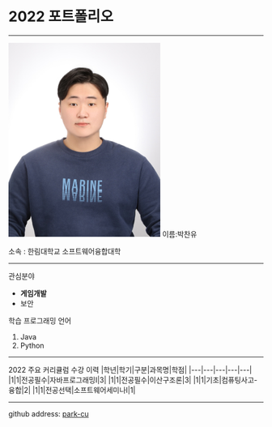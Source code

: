 # 2022 포트폴리오
---
<img src=pcu.jpg heihgt=300 width=300>
이름:박찬유


소속 : 한림대학교 소프트웨어융합대학


---


관심분야 
* **게임개발**
* 보안

학습 프로그래밍 언어
1. Java
2. Python

-----------

2022 주요 커리큘럼 수강 이력
|학년|학기|구분|과목명|학점|
|---|---|---|---|---|
|1|1|전공필수|자바프로그래밍I|3|
|1|1|전공필수|이산구조론|3|
|1|1|기초|컴퓨팅사고-융합|2|
|1|1|전공선택|소프트웨어세미나I|1|

------

github address: [park-cu][github]

[github]:https://github.com/park-cu
